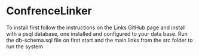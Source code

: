 # ConfrenceLinker 

To install first follow the instructions on the Links GitHub page and install with a psql database, one installed and configured to your data base. Run the db-schema.sql file on first start and the main.links from the src folder to run the system 
